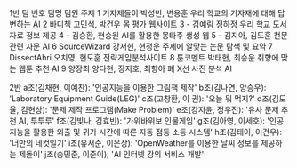 1반
팀 번호	팀명	팀원	주제
1	기자제돌이	박성빈, 변용훈	우리 학교의 기자재에 대해 답변하는 AI
2	바디첵	고민석, 박건우	몸 평가 웹사이트
3	-	김예림 정하정	우리 학교 도서자료 정보 제공
4	-	김승환, 현승원	AI를 활용한 몽타주 생성 웹
5	-	김지아, 김도훈	천문 관련 자문 AI
6	SourceWizard	강서현, 현정운	주제에 알맞는 논문 탐색 및 요약
7	DissectAhri	오치영, 현도훈	전략게임분석사이트
8	툰코멘트	박태현, 최승운	취향에 맞는 웹툰 추천 AI
9	양장최	양다현, 장지호, 최향아	폐 X선 사진 분석 AI

2반
a조(김채현, 이예찬): '인공지능을 이용한 그림책 제작'
b조(김나연, 양승우): 'Laboratory Equipment Guide(LEG)'
c조(고창환, 이 권): '오늘 뭐 먹지?'
d조(김도율, 김현상): '문제 제작 프로그램(Make Problem)'
e조(강지윤, 정우진): '유사 문제 추천 AI, 투투루'
f조(김빛나, 김효빈): '가위바위보 인물게임'
g조(김아영, 이세호): '인공지능을 활용한 외출 및 귀가 시간에 따른 자동 점등 소등 시스템'
h조(김태이, 이건우): '너만의 네컷일기'
i조(유서준, 이은상): 'OpenWeather를 이용한 날씨 정보를 제공하는 제돌이'
j조(송민준, 이준이); 'AI 인터넷 강의 서비스 개발'
